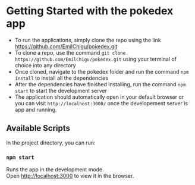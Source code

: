 # Getting Started with the pokedex app

- To run the applications, simply clone the repo using the link https://github.com/EmilChigu/pokedex.git
- To clone a repo, use the command `git clone https://github.com/EmilChigu/pokedex.git` using your terminal of choice into any directory
- Once cloned, navigate to the pokedex folder and run the command `npm install` to install all the dependencies
- After the dependencies have finished installing, run the command `npm start` to start the development server
- The application should automatically open in your default browser or you can visit `http://localhost:3000/` once the developement server is app and running.


## Available Scripts

In the project directory, you can run:

### `npm start`

Runs the app in the development mode.\
Open [http://localhost:3000](http://localhost:3000) to view it in the browser.


